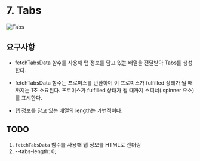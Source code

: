 # 7. Tabs

![Tabs](https://poiemaweb.com/assets/fs-images/exercise/tabs.gif)

## 요구사항

- fetchTabsData 함수를 사용해 탭 정보를 담고 있는 배열을 전달받아 Tabs를 생성한다.
  
- fetchTabsData 함수는 프로미스를 반환하며 이 프로미스가 fulfilled 상태가 될 때까지는 1초 소요된다. 프로미스가 fulfilled 상태가 될 때까지 스피너(.spinner 요소)를 표시한다.
  
- 탭 정보를 담고 있는 배열의 length는 가변적이다.

## TODO

1. `fetchTabsData` 함수를 사용해 탭 정보를 HTML로 렌더링
2. --tabs-length: 0;